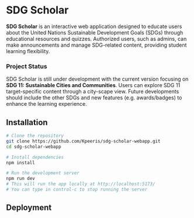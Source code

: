 # SDG Scholar
**SDG Scholar** is an interactive web application designed to educate users about the United Nations Sustainable Development Goals (SDGs) through educational resources and quizzes. Authorized users, such as admins, can make announcements and manage SDG-related content, providing student learning flexibility.

### Project Status
SDG Scholar is still under development with the current version focusing on **SDG 11: Sustainable Cities and Communities**. Users can explore SDG 11 target-specific content through a city-scape view. Future developments should include the other SDGs and new features (e.g. awards/badges) to enhance the learning experience.

## Installation
```bash
# Clone the repository
git clone https://github.com/Kpeeris/sdg-scholar-webapp.git
cd sdg-scholar-webapp

# Install dependencies
npm install

# Run the development server
npm run dev
# This will run the app locally at http://localhost:5173/
# You can type in control-c to stop running the server
```

## Deployment
